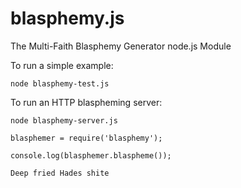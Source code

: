 blasphemy.js
============

The Multi-Faith Blasphemy Generator node.js Module


To run a simple example:
```
node blasphemy-test.js
```

To run an HTTP blaspheming server:
```
node blasphemy-server.js
```


```
blasphemer = require('blasphemy');

console.log(blasphemer.blaspheme());
```


```
Deep fried Hades shite
```

